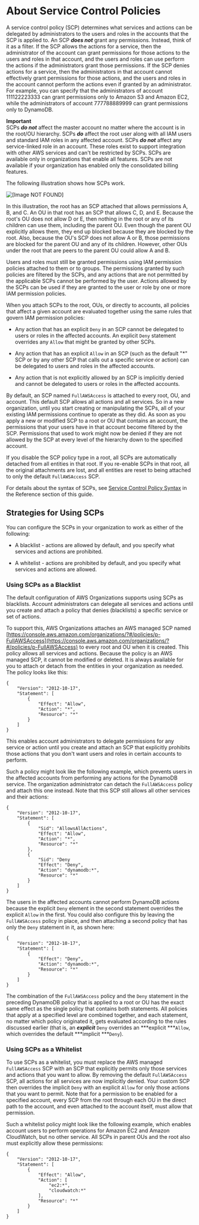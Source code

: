 # About Service Control Policies<a name="orgs_manage_policies_about-scps"></a>

A service control policy \(SCP\) determines what services and actions can be delegated by administrators to the users and roles in the accounts that the SCP is applied to\. An SCP ***does not*** grant any permissions\. Instead, think of it as a filter\. If the SCP allows the actions for a service, then the administrator of the account can grant permissions for those actions to the users and roles in that account, and the users and roles can use perform the actions if the administrators grant those permissions\. If the SCP denies actions for a service, then the administrators in that account cannot effectively grant permissions for those actions, and the users and roles in the account cannot perform the actions even if granted by an administrator\. For example, you can specify that the administrators of account 111122223333 can grant permissions only to Amazon S3 and Amazon EC2, while the administrators of account 777788889999 can grant permissions only to DynamoDB\.

**Important**  
SCPs ***do not*** affect the master account no matter where the account is in the root/OU hierarchy\.
SCPs ***do*** affect the root user along with all IAM users and standard IAM roles in any affected account\.
SCPs ***do not*** affect any service\-linked role in an account\. These roles exist to support integration with other AWS services and can't be restricted by SCPs\.
SCPs are available only in organizations that enable all features\. SCPs are not available if your organization has enabled only the consolidated billing features\.

The following illustration shows how SCPs work\.

![\[Image NOT FOUND\]](http://docs.aws.amazon.com/organizations/latest/userguide/images/How_SCP_Permissions_Work.jpg)

In this illustration, the root has an SCP attached that allows permissions A, B, and C\. An OU in that root has an SCP that allows C, D, and E\. Because the root's OU does not allow D or E, then nothing in the root or any of its children can use them, including the parent OU\. Even though the parent OU explicitly allows them, they end up blocked because they are blocked by the root\. Also, because the OU's SCP does not allow A or B, those permissions are blocked for the parent OU and any of its children\. However, other OUs under the root that are peers to the parent OU could allow A and B\.

Users and roles must still be granted permissions using IAM permission policies attached to them or to groups\. The permissions granted by such policies are filtered by the SCPs, and any actions that are not permitted by the applicable SCPs cannot be performed by the user\. Actions allowed by the SCPs can be used if they are granted to the user or role by one or more IAM permission policies\.

When you attach SCPs to the root, OUs, or directly to accounts, all policies that affect a given account are evaluated together using the same rules that govern IAM permission policies:

+ Any action that has an explicit `Deny` in an SCP cannot be delegated to users or roles in the affected accounts\. An explicit `Deny` statement overrides any `Allow` that might be granted by other SCPs\.

+ Any action that has an explicit `Allow` in an SCP \(such as the default "\*" SCP or by any other SCP that calls out a specific service or action\) can be delegated to users and roles in the affected accounts\.

+ Any action that is not explicitly allowed by an SCP is implicitly denied and cannot be delegated to users or roles in the affected accounts\.

By default, an SCP named `FullAWSAccess` is attached to every root, OU, and account\. This default SCP allows all actions and all services\. So in a new organization, until you start creating or manipulating the SCPs, all of your existing IAM permissions continue to operate as they did\. As soon as you apply a new or modified SCP to a root or OU that contains an account, the permissions that your users have in that account become filtered by the SCP\. Permissions that used to work might now be denied if they are not allowed by the SCP at every level of the hierarchy down to the specified account\.

If you disable the SCP policy type in a root, all SCPs are automatically detached from all entities in that root\. If you re\-enable SCPs in that root, all the original attachments are lost, and all entities are reset to being attached to only the default `FullAWSAccess` SCP\.

For details about the syntax of SCPs, see [Service Control Policy Syntax](orgs_reference_scp-syntax.md) in the Reference section of this guide\.

## Strategies for Using SCPs<a name="SCP_strategies"></a>

You can configure the SCPs in your organization to work as either of the following:

+ A blacklist \- actions are allowed by default, and you specify what services and actions are prohibited\.

+ A whitelist \- actions are prohibited by default, and you specify what services and actions are allowed\.

### Using SCPs as a Blacklist<a name="orgs_policies_blacklist"></a>

The default configuration of AWS Organizations supports using SCPs as blacklists\. Account administrators can delegate all services and actions until you create and attach a policy that denies \(blacklists\) a specific service or set of actions\.

To support this, AWS Organizations attaches an AWS managed SCP named [https://console.aws.amazon.com/organizations/?#/policies/p-FullAWSAccess](https://console.aws.amazon.com/organizations/?#/policies/p-FullAWSAccess) to every root and OU when it is created\. This policy allows all services and actions\. Because the policy is an AWS managed SCP, it cannot be modified or deleted\. It is always available for you to attach or detach from the entities in your organization as needed\. The policy looks like this:

```
{
    "Version": "2012-10-17",
    "Statement": [
        {
            "Effect": "Allow",
            "Action": "*",
            "Resource": "*"
        }
    ]
}
```

This enables account administrators to delegate permissions for any service or action until you create and attach an SCP that explicitly prohibits those actions that you don't want users and roles in certain accounts to perform\.

Such a policy might look like the following example, which prevents users in the affected accounts from performing any actions for the DynamoDB service\. The organization administrator can detach the `FullAWSAccess` policy and attach this one instead\. Note that this SCP still allows all other services and their actions:

```
{
    "Version": "2012-10-17",
    "Statement": [
        {
            "Sid": "AllowsAllActions",
            "Effect": "Allow",
            "Action": "*",
            "Resource": "*"
        },
        {
            "Sid": "Deny 
            "Effect": "Deny",
            "Action": "dynamodb:*",
            "Resource": "*"
        }
    ]
}
```

The users in the affected accounts cannot perform DynamoDB actions because the explicit `Deny` element in the second statement overrides the explicit `Allow` in the first\. You could also configure this by leaving the `FullAWSAccess` policy in place, and then attaching a second policy that has only the `Deny` statement in it, as shown here:

```
{
    "Version": "2012-10-17",
    "Statement": [
        {
            "Effect": "Deny",
            "Action": "dynamodb:*",
            "Resource": "*"
        }
    ]
}
```

The combination of the `FullAWSAccess` policy and the `Deny` statement in the preceding DynamoDB policy that is applied to a root or OU has the exact same effect as the single policy that contains both statements\. All policies that apply at a specified level are combined together, and each statement, no matter which policy originated it, gets evaluated according to the rules discussed earlier \(that is, an ***explicit*** `Deny` overrides an ***explicit ***`Allow`, which overrides the default ***implicit ***`Deny`\)\.

### Using SCPs as a Whitelist<a name="orgs_policies_whitelist"></a>

To use SCPs as a whitelist, you must replace the AWS managed `FullAWSAccess` SCP with an SCP that explicitly permits only those services and actions that you want to allow\. By removing the default `FullAWSAccess` SCP, all actions for all services are now implicitly denied\. Your custom SCP then overrides the implicit `Deny` with an explicit `Allow` for only those actions that you want to permit\. Note that for a permission to be enabled for a specified account, every SCP from the root through each OU in the direct path to the account, and even attached to the account itself, must allow that permission\.

Such a whitelist policy might look like the following example, which enables account users to perform operations for Amazon EC2 and Amazon CloudWatch, but no other service\. All SCPs in parent OUs and the root also must explicitly allow these permissions:

```
{
    "Version": "2012-10-17",
    "Statement": [
        {
            "Effect": "Allow",
            "Action": [
                "ec2:*",
                "cloudwatch:*"
            ],
            "Resource": "*"
        }
    ]
}
```